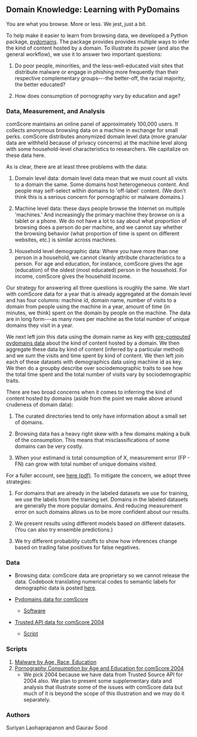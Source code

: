 ## Domain Knowledge: Learning with PyDomains

You are what you browse. More or less. We jest, just a bit. 

To help make it easier to learn from browsing data, we developed a Python package, [pydomains](https://github.com/themains/pydomains). The package provides provides multiple ways to infer the kind of content hosted by a domain. To illustrate its power (and also the general workflow), we use it to answer two important questions:

1. Do poor people, minorities, and the less-well-educated visit sites that distribute malware or engage in phishing more frequently than their respective complementary groups---the better-off, the racial majority, the better educated?

2. How does consumption of pornography vary by education and age?

### Data, Measurement, and Analysis

comScore maintains an online panel of approximately 100,000 users. It collects anonymous browsing data on a machine in exchange for small perks. comScore distributes anonymized domain level data (more granular data are withheld because of privacy concerns) at the machine level along with some household-level characteristics to researchers. We capitalize on these data here. 

As is clear, there are at least three problems with the data: 

1. Domain level data: domain level data mean that we must count all visits to a domain the same. Some domains host heterogeneous content. And people may self-select within domains to 'off-label' content. (We don't think this is a serious concern for pornographic or malware domains.)

2.  Machine level data: these days people browse the Internet on multiple 
'machines.' And increasingly the primary machine they browse on is a tablet or a phone. We do not have a lot to say about what proportion of browsing does a person do per machine, and we cannot say whether the browsing behavior (what proportion of time is spent on different websites, etc.) is similar across machines.

3. Household level demographic data: Where you have more than one person in a household, we cannot cleanly attribute characteristics to a person. For age and education, for instance, comScore gives the age (education) of the oldest (most educated) person in the household. For income, comScore gives the household income.

Our strategy for answering all three questions is roughly the same. We start with comScore data for a year that is already aggregated at the domain level and has four columns: machine id, domain name, number of visits to a domain from people using the machine in a year, amount of time (in minutes, we think) spent on the domain by people on the machine. The data are in long form---as many rows per machine as the total number of unique domains they visit in a year.

We next left join this data using the domain name as key with [pre-computed pydomains data](http://dx.doi.org/10.7910/DVN/DXSNFA) about the kind of content hosted by a domain. We then aggregate these data by kind of content (inferred by a particular method) and we sum the visits and time spent by kind of content. We then left join each of these datasets with demographics data using machine id as key. We then do a groupby describe over sociodemographic traits to see how the total time spent and the total number of visits vary by sociodemographic traits.

There are two broad concerns when it comes to inferring the kind of content hosted by domains (aside from the point we make above around crudeness of domain data):

1. The curated directories tend to only have information about a small set of domains.

2. Browsing data has a heavy right skew with a few domains making a bulk of the consumption. This means that misclassifications of some domains can be very costly.

3. When your estimand is total consumption of X, measurement error (FP - FN) can grow with total number of unique domains visited.

For a fuller account, see [here (pdf)](http://gbytes.gsood.com/wp-content/uploads/2018/09/ml_errors.pdf). To mitigate the concern, we adopt three strategies:

1. For domains that are already in the labeled datasets we use for training, we use the labels from the training set. Domains in the labeled datasets are generally the more popular domains. And reducing measurement error on such domains allows us to be more confident about our results.

2. We present results using different models based on different datasets. (You can also try ensemble predictions.)

3. We try different probability cutoffs to show how inferences change based on trading false positives for false negatives.

### Data

* Browsing data: comScore data are proprietary so we cannot release the data. Codebook translating numerical codes to semantic labels for demographic data is posted [here](comscore_demographics_codebook.pdf).

* [Pydomains data for comScore](https://doi.org/10.7910/DVN/DXSNFA)
    - [Software](https://github.com/themains/pydomains)

* [Trusted API data for comScore 2004](https://doi.org/10.7910/DVN/BPS1OK)
    - [Script](https://github.com/themains/trusted)

### Scripts

1. [Malware by Age, Race, Education](scripts/bad_domains.ipynb)
2. [Pornography Consumption by Age and Education for comScore 2004](scripts/porn.ipynb)
    - We pick 2004 because we have data from Trusted Source API for 2004 also. We plan to present some supplementary data and analysis that illustrate some of the issues with comScore data but much of it is beyond the scope of this illustration and we may do it separately.

### Authors

Suriyan Laohaprapanon and Gaurav Sood
